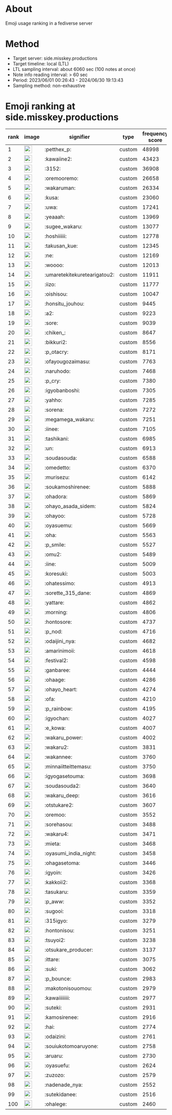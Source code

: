 # About
Emoji usage ranking in a fediverse server

# Method
- Target server: side.misskey.productions
- Target timeline: local (LTL)
- LTL sampling interval: about 6060 sec (100 notes at once)
- Note info reading interval: > 60 sec
- Period: 2023/06/01 00:26:43 - 2024/06/30 19:13:43 
- Sampling method: non-exhaustive

# Emoji ranking at side.misskey.productions

|rank|image|signifier|type|frequency score|
|----|----|----|----|----|
|1|<img height="24" src="https://side.misskey.productions/emoji/petthex_p.webp">|:petthex_p:|custom|48998|
|2|<img height="24" src="https://side.misskey.productions/emoji/kawaiine2.webp">|:kawaiine2:|custom|43423|
|3|<img height="24" src="https://side.misskey.productions/emoji/3152.webp">|:3152:|custom|36908|
|4|<img height="24" src="https://side.misskey.productions/emoji/oremooremo.webp">|:oremooremo:|custom|26658|
|5|<img height="24" src="https://side.misskey.productions/emoji/wakaruman.webp">|:wakaruman:|custom|26334|
|6|<img height="24" src="https://side.misskey.productions/emoji/kusa.webp">|:kusa:|custom|23060|
|7|<img height="24" src="https://side.misskey.productions/emoji/uwa.webp">|:uwa:|custom|17241|
|8|<img height="24" src="https://side.misskey.productions/emoji/yeaaah.webp">|:yeaaah:|custom|13969|
|9|<img height="24" src="https://side.misskey.productions/emoji/sugee_wakaru.webp">|:sugee_wakaru:|custom|13077|
|10|<img height="24" src="https://side.misskey.productions/emoji/hoshiiiiii.webp">|:hoshiiiiii:|custom|12778|
|11|<img height="24" src="https://side.misskey.productions/emoji/takusan_kue.webp">|:takusan_kue:|custom|12345|
|12|<img height="24" src="https://side.misskey.productions/emoji/ne.webp">|:ne:|custom|12169|
|13|<img height="24" src="https://side.misskey.productions/emoji/woooo.webp">|:woooo:|custom|12013|
|14|<img height="24" src="https://side.misskey.productions/emoji/umaretekitekuretearigatou2.webp">|:umaretekitekuretearigatou2:|custom|11911|
|15|<img height="24" src="https://side.misskey.productions/emoji/iizo.webp">|:iizo:|custom|11777|
|16|<img height="24" src="https://side.misskey.productions/emoji/oishisou.webp">|:oishisou:|custom|10047|
|17|<img height="24" src="https://side.misskey.productions/emoji/honsitu_jouhou.webp">|:honsitu_jouhou:|custom|9445|
|18|<img height="24" src="https://side.misskey.productions/emoji/a2.webp">|:a2:|custom|9223|
|19|<img height="24" src="https://side.misskey.productions/emoji/sore.webp">|:sore:|custom|9039|
|20|<img height="24" src="https://side.misskey.productions/emoji/chiken_.webp">|:chiken_:|custom|8647|
|21|<img height="24" src="https://side.misskey.productions/emoji/bikkuri2.webp">|:bikkuri2:|custom|8556|
|22|<img height="24" src="https://side.misskey.productions/emoji/p_otacry.webp">|:p_otacry:|custom|8171|
|23|<img height="24" src="https://side.misskey.productions/emoji/ofayougozaimasu.webp">|:ofayougozaimasu:|custom|7763|
|24|<img height="24" src="https://side.misskey.productions/emoji/naruhodo.webp">|:naruhodo:|custom|7468|
|25|<img height="24" src="https://side.misskey.productions/emoji/p_cry.webp">|:p_cry:|custom|7380|
|26|<img height="24" src="https://side.misskey.productions/emoji/igyobanboshi.webp">|:igyobanboshi:|custom|7305|
|27|<img height="24" src="https://side.misskey.productions/emoji/yahho.webp">|:yahho:|custom|7285|
|28|<img height="24" src="https://side.misskey.productions/emoji/sorena.webp">|:sorena:|custom|7272|
|29|<img height="24" src="https://side.misskey.productions/emoji/megamega_wakaru.webp">|:megamega_wakaru:|custom|7251|
|30|<img height="24" src="https://side.misskey.productions/emoji/iinee.webp">|:iinee:|custom|7105|
|31|<img height="24" src="https://side.misskey.productions/emoji/tashikani.webp">|:tashikani:|custom|6985|
|32|<img height="24" src="https://side.misskey.productions/emoji/un.webp">|:un:|custom|6913|
|33|<img height="24" src="https://side.misskey.productions/emoji/soudasouda.webp">|:soudasouda:|custom|6588|
|34|<img height="24" src="https://side.misskey.productions/emoji/omedetto.webp">|:omedetto:|custom|6370|
|35|<img height="24" src="https://side.misskey.productions/emoji/murisezu.webp">|:murisezu:|custom|6142|
|36|<img height="24" src="https://side.misskey.productions/emoji/soukamoshirenee.webp">|:soukamoshirenee:|custom|5888|
|37|<img height="24" src="https://side.misskey.productions/emoji/ohadora.webp">|:ohadora:|custom|5869|
|38|<img height="24" src="https://side.misskey.productions/emoji/ohayo_asada_sidem.webp">|:ohayo_asada_sidem:|custom|5824|
|39|<img height="24" src="https://side.misskey.productions/emoji/ohayoo.webp">|:ohayoo:|custom|5728|
|40|<img height="24" src="https://side.misskey.productions/emoji/oyasuemu.webp">|:oyasuemu:|custom|5669|
|41|<img height="24" src="https://side.misskey.productions/emoji/oha.webp">|:oha:|custom|5563|
|42|<img height="24" src="https://side.misskey.productions/emoji/p_smile.webp">|:p_smile:|custom|5527|
|43|<img height="24" src="https://side.misskey.productions/emoji/omu2.webp">|:omu2:|custom|5489|
|44|<img height="24" src="https://side.misskey.productions/emoji/iine.webp">|:iine:|custom|5009|
|45|<img height="24" src="https://side.misskey.productions/emoji/koresuki.webp">|:koresuki:|custom|5003|
|46|<img height="24" src="https://side.misskey.productions/emoji/ohatessimo.webp">|:ohatessimo:|custom|4913|
|47|<img height="24" src="https://side.misskey.productions/emoji/sorette_315_dane.webp">|:sorette_315_dane:|custom|4869|
|48|<img height="24" src="https://side.misskey.productions/emoji/yattare.webp">|:yattare:|custom|4862|
|49|<img height="24" src="https://side.misskey.productions/emoji/morning.webp">|:morning:|custom|4806|
|50|<img height="24" src="https://side.misskey.productions/emoji/hontosore.webp">|:hontosore:|custom|4737|
|51|<img height="24" src="https://side.misskey.productions/emoji/p_nod.webp">|:p_nod:|custom|4716|
|52|<img height="24" src="https://side.misskey.productions/emoji/odaijini_nya.webp">|:odaijini_nya:|custom|4682|
|53|<img height="24" src="https://side.misskey.productions/emoji/amarinimoii.webp">|:amarinimoii:|custom|4618|
|54|<img height="24" src="https://side.misskey.productions/emoji/festival2.webp">|:festival2:|custom|4598|
|55|<img height="24" src="https://side.misskey.productions/emoji/ganbaree.webp">|:ganbaree:|custom|4444|
|56|<img height="24" src="https://side.misskey.productions/emoji/ohaage.webp">|:ohaage:|custom|4286|
|57|<img height="24" src="https://side.misskey.productions/emoji/ohayo_heart.webp">|:ohayo_heart:|custom|4274|
|58|<img height="24" src="https://side.misskey.productions/emoji/ofa.webp">|:ofa:|custom|4210|
|59|<img height="24" src="https://side.misskey.productions/emoji/p_rainbow.webp">|:p_rainbow:|custom|4195|
|60|<img height="24" src="https://side.misskey.productions/emoji/igyochan.webp">|:igyochan:|custom|4027|
|61|<img height="24" src="https://side.misskey.productions/emoji/e_kowa.webp">|:e_kowa:|custom|4007|
|62|<img height="24" src="https://side.misskey.productions/emoji/wakaru_power.webp">|:wakaru_power:|custom|4002|
|63|<img height="24" src="https://side.misskey.productions/emoji/wakaru2.webp">|:wakaru2:|custom|3831|
|64|<img height="24" src="https://side.misskey.productions/emoji/wakannee.webp">|:wakannee:|custom|3760|
|65|<img height="24" src="https://side.misskey.productions/emoji/minnaiitteittemasu.webp">|:minnaiitteittemasu:|custom|3750|
|66|<img height="24" src="https://side.misskey.productions/emoji/igyogasetouma.webp">|:igyogasetouma:|custom|3698|
|67|<img height="24" src="https://side.misskey.productions/emoji/soudasouda2.webp">|:soudasouda2:|custom|3640|
|68|<img height="24" src="https://side.misskey.productions/emoji/wakaru_deep.webp">|:wakaru_deep:|custom|3616|
|69|<img height="24" src="https://side.misskey.productions/emoji/otstukare2.webp">|:otstukare2:|custom|3607|
|70|<img height="24" src="https://side.misskey.productions/emoji/oremoo.webp">|:oremoo:|custom|3552|
|71|<img height="24" src="https://side.misskey.productions/emoji/sorehasou.webp">|:sorehasou:|custom|3488|
|72|<img height="24" src="https://side.misskey.productions/emoji/wakaru4.webp">|:wakaru4:|custom|3471|
|73|<img height="24" src="https://side.misskey.productions/emoji/mieta.webp">|:mieta:|custom|3468|
|74|<img height="24" src="https://side.misskey.productions/emoji/oyasumi_india_night.webp">|:oyasumi_india_night:|custom|3458|
|75|<img height="24" src="https://side.misskey.productions/emoji/ohagasetoma.webp">|:ohagasetoma:|custom|3446|
|76|<img height="24" src="https://side.misskey.productions/emoji/igyoin.webp">|:igyoin:|custom|3426|
|77|<img height="24" src="https://side.misskey.productions/emoji/kakkoii2.webp">|:kakkoii2:|custom|3368|
|78|<img height="24" src="https://side.misskey.productions/emoji/tasukaru.webp">|:tasukaru:|custom|3359|
|79|<img height="24" src="https://side.misskey.productions/emoji/p_aww.webp">|:p_aww:|custom|3352|
|80|<img height="24" src="https://side.misskey.productions/emoji/sugooi.webp">|:sugooi:|custom|3318|
|81|<img height="24" src="https://side.misskey.productions/emoji/315igyo.webp">|:315igyo:|custom|3279|
|82|<img height="24" src="https://side.misskey.productions/emoji/hontonisou.webp">|:hontonisou:|custom|3251|
|83|<img height="24" src="https://side.misskey.productions/emoji/tsuyoi2.webp">|:tsuyoi2:|custom|3238|
|84|<img height="24" src="https://side.misskey.productions/emoji/otsukare_producer.webp">|:otsukare_producer:|custom|3137|
|85|<img height="24" src="https://side.misskey.productions/emoji/ittare.webp">|:ittare:|custom|3075|
|86|<img height="24" src="https://side.misskey.productions/emoji/suki.webp">|:suki:|custom|3062|
|87|<img height="24" src="https://side.misskey.productions/emoji/p_bounce.webp">|:p_bounce:|custom|2983|
|88|<img height="24" src="https://side.misskey.productions/emoji/makotonisouomou.webp">|:makotonisouomou:|custom|2979|
|89|<img height="24" src="https://side.misskey.productions/emoji/kawaiiiiiiii.webp">|:kawaiiiiiiii:|custom|2977|
|90|<img height="24" src="https://side.misskey.productions/emoji/suteki.webp">|:suteki:|custom|2931|
|91|<img height="24" src="https://side.misskey.productions/emoji/kamosirenee.webp">|:kamosirenee:|custom|2916|
|92|<img height="24" src="https://side.misskey.productions/emoji/hai.webp">|:hai:|custom|2774|
|93|<img height="24" src="https://side.misskey.productions/emoji/odaizini.webp">|:odaizini:|custom|2761|
|94|<img height="24" src="https://side.misskey.productions/emoji/souiukotomoaruyone.webp">|:souiukotomoaruyone:|custom|2758|
|95|<img height="24" src="https://side.misskey.productions/emoji/aruaru.webp">|:aruaru:|custom|2730|
|96|<img height="24" src="https://side.misskey.productions/emoji/oyasuefu.webp">|:oyasuefu:|custom|2624|
|97|<img height="24" src="https://side.misskey.productions/emoji/zuzozo.webp">|:zuzozo:|custom|2579|
|98|<img height="24" src="https://side.misskey.productions/emoji/nadenade_nya.webp">|:nadenade_nya:|custom|2552|
|99|<img height="24" src="https://side.misskey.productions/emoji/sutekidanee.webp">|:sutekidanee:|custom|2516|
|100|<img height="24" src="https://side.misskey.productions/emoji/ohalege.webp">|:ohalege:|custom|2460|
